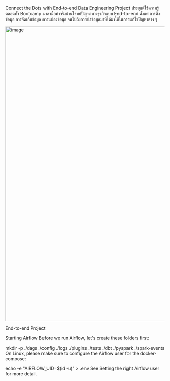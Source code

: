 Connect the Dots with End-to-end Data Engineering Project
ประยุกต์ใช้ความรู้ตลอดทั้ง Bootcamp มาลงมือทำจริงผ่านโจทย์ปัญหาทางธุรกิจแบบ End-to-end ตั้งแต่ การดึงข้อมูล การจัดเก็บข้อมูล การแปลงข้อมูล จนไปถึงการนำข้อมูลมาที่ได้มาใช้ในการแก้ไขปัญหาต่าง ๆ


<img width="2172" height="930" alt="image" src="https://github.com/user-attachments/assets/41b3925c-7551-4bc9-8cfd-f9a790d4a25a" />








End-to-end Project

Starting Airflow
Before we run Airflow, let's create these folders first:

mkdir -p ./dags ./config ./logs ./plugins ./tests ./dbt ./pyspark ./spark-events
On Linux, please make sure to configure the Airflow user for the docker-compose:

echo -e "AIRFLOW_UID=$(id -u)" > .env
See Setting the right Airflow user for more detail.
